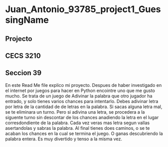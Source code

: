 # Juan_Antonio_93785_project1_GuessingName
## Projecto 
## CECS 3210 
## Seccion 39

En este Read Me file explico mi proyecto. Despues de haber investigado en el internet por juegos para hacer en Python encointre uno que me gusto mucho.
Se trata de un juego de Adivinar la palabra que otro jugador ha entrado, y solo tienes varios chances para intentarlo. Debes adivinar letra por letra de la cantidad de de letras en la palabra.
Si sacas alguna letra mal, se te eliminara un turno. Pero si adivina una letra, se procedera a la siguente turno sin descontar de los chances anadiendo la letra en el lugar corresdondiente de la palabra. 
Cada vez veras mas letra segun vallas asertandolas y sabras la palabra.
Al final tienes does caminos, o se te acaban los chances en la cual se termina el juego. O ganas descubriendo la palabra entera. Es muy divertido y tenso a la misma vez.
